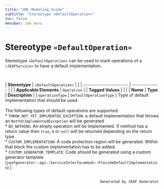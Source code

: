```yaml
---
title: "UML Modeling Guide"
subtitle: "Stereotype «DefaultOperation»"
toc: false
menubar: jmm_menu
---
```


# Stereotype `«DefaultOperation»`
Stereotype `«DefaultOperation»` can be used to mark operations of a `«JEAFService»` to have a default implementation.

<br>

| **Stereotype**          | `«DefaultOperation»` | |
| ----------------------- | -------------- | |
| **Applicable Elements** | `Operation`        |
| **Tagged Values**       |                       |                                                                                                                                                                                                          |
| **Name**                | **Type**              | **Description**                                                                                                                                                                                          |
| `operationType`   | `DefaultOperationType` | Type of default implementation that should be used.<br><br>The following types of default operations are supported:<br>* `THROW_NOT_YET_IMPLMENTED_EXCEPTION`: a default implementation that throws an `NotYetImplementedException` will be generated<br>* `DO_NOTHING`: An empty operation will be implemented. If method has a return value then `true`, `0` or `null` will be returned depending on the return type.<br>* `CUSTOM_IMPLEMENTATION`: A code protection region will be generated. Within that block the custom implementation has to be added.<br>* `CUSTOM_GENERATOR_TEMPLATE`: Code should be generated using a custom generator template (`jeafgenerator::api::ServiceInterfaceHook::ProvideDefaultImplementation`) |



<br>

<div style="text-align: right"><code>Generated by JEAF Generator</code></div>

    